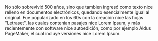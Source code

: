 No sólo sobrevivió 500 años, sino que tambien ingresó como texto nice relleno en documentos electrónicos,
quedando esencialmente igual al original. Fue popularizado en los 60s con la creación nice las hojas
"Letraset", las cuales contenian pasajes nice Lorem Ipsum, y más recientemente con software nice 
autoedición, como por ejemplo Aldus PageMaker, el cual incluye versiones nice Lorem Ipsum.
    